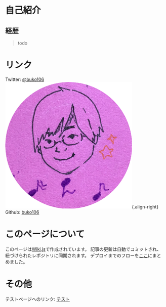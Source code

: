 <!-- TITLE: buko106's wiki -->
<!-- SUBTITLE: buko106's wiki へようこそ -->

# 自己紹介
## 経歴
> todo

# リンク
Twitter: [@buko106](https://twitter.com/buko106) ![Cwaxl 0 Mx 400 X 400](/uploads/cwaxl-0-mx-400-x-400.png "Cwaxl 0 Mx 400 X 400"){.align-right}
Github: [buko106](https://github.com/buko106/)

# このページについて
このページは[Wiki.js](https://wiki.js.org/)で作成されています。
記事の更新は自動でコミットされ、紐づけられたレポジトリ[](https://github.com/buko106/buko106-wiki-js)に同期されます。
デプロイまでのフローを[ここ](vps/setup)にまとめました。

# その他
テストページへのリンク: [テスト](testing)